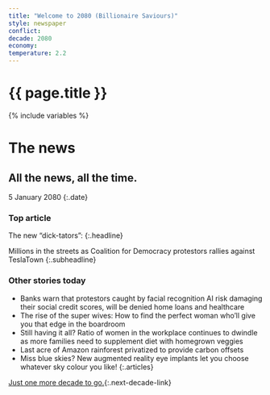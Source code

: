 ```yaml
---
title: "Welcome to 2080 (Billionaire Saviours)"
style: newspaper
conflict: 
decade: 2080
economy: 
temperature: 2.2
---
```


<h1>{{ page.title }}</h1>

{% include variables %}
# The news

## All the news, all the time.

5 January 2080
{:.date}

### Top article

The new “dick-tators”: 
{:.headline}

Millions in the streets as Coalition for Democracy protestors rallies against TeslaTown
{:.subheadline}

### Other stories today

- Banks warn that protestors caught by facial recognition AI risk damaging their social credit scores, will be denied home loans and healthcare
- The rise of the super wives: How to find the perfect woman who’ll give you that edge in the boardroom
- Still having it all? Ratio of women in the workplace continues to dwindle as more families need to supplement diet with homegrown veggies
- Last acre of Amazon rainforest privatized to provide carbon offsets
- Miss blue skies? New augmented reality eye implants let you choose whatever sky colour you like!
{:.articles}

[Just one more decade to go.](chapter_seething-underclass.html){:.next-decade-link}
